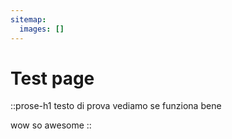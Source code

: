 ```yaml
---
sitemap:
  images: []
---
```


# Test page

::prose-h1
testo di prova vediamo se funziona bene

wow so awesome
::
